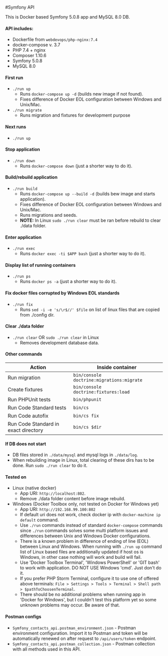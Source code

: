 #Symfony API

This is Docker based Symfony 5.0.8 app and MySQL 8.0 DB.

#### API includes:

- Dockerfile from `webdevops/php-nginx:7.4`
- docker-compose v. 3.7
- PHP 7.4 + nginx
- Composer 1.10.6
- Symfony 5.0.8
- MySQL 8.0

#### First run

- `./run up`
  - Runs `docker-compose up -d` (builds new image if not found).
  - Fixes difference of Docker EOL configuration between Windows and Unix/Mac.
- `./run migrate`
  - Runs migration and fixtures for development purpose

#### Next runs

- `./run up`

#### Stop application

- `./run down`
  - Runs `docker-compose down` (just a shorter way to do it).

#### Build/rebuild application

- `./run build`
  - Runs `docker-compose up --build -d` (builds bew image and starts application).
  - Fixes difference of Docker EOL configuration between Windows and Unix/Mac.
  - Runs migrations and seeds.
  - **NOTE:** In Linux `sudo ./run clear` must be ran before rebuild to clear ./data folder.

#### Enter application

- `./run exec`
  - Runs `docker exec -ti $APP bash` (just a shorter way to do it).

#### Display list of running containers

- `./run ps`
  - Runs `docker ps -a` (just a shorter way to do it).

#### Fix docker files corrupted by Windows EOL standards

- `./run fix`
  - Runs `sed -i -e 's/\r$//' $file` on list of linux files that are copied from ./config dir.

#### Clear ./data folder

- `./run clear` OR `sudo ./run clear` in Linux
  - Removes development database data.

#### Other commands

| Action | Inside container |
| --- | --- |
| Run migration | `bin/console doctrine:migrations:migrate` |
| Create fixtures | `bin/console doctrine:fixtures:load` |
| Run PHPUnit tests | `bin/phpunit` |
| Run Code Standard tests | `bin/cs` |
| Run Code autofix | `bin/cs fix` |
| Run Code Standard in exact directory | `bin/cs $dir` |

#### If DB does not start

- DB files stored in `./data/mysql` and mysql logs in `./data/log`.
- When rebuilding image in Linux, total clearing of these dirs has to be done. Run `sudo ./run clear` to do it.

#### Tested on

- Linux (native docker)
  - App URI: `http://localhost:802`.
  - Remove ./data folder content before image rebuild.
- Windows (Docker Toolbox only, not tested on Docker for Windows yet)
  - App URI: `http://192.168.99.100:802`
  - If default uri does not work, check docker ip with `docker-machine ip default` command.
  - Use `./run` commands instead of standard `docker-compose` commands since `./run` commands solves some multi platform issues and differences between Unix and Windows Docker configurations.
  - There is a known problem in difference of ending of line (EOL) between Linux and Windows. When running with `./run up` command list of Linux based files are additionally updated if host os is Windows, in other case nothing will work and build will fail.
  - Use 'Docker Toolbox Terminal', 'Windows PowerShell' or 'GIT bash' to work with application. DO NOT USE Windows 'cmd'. Just don't do it.
  - If you prefer PHP Storm Terminal, configure it to use one of offered above terminals: `File > Settings > Tools > Terminal > Shell path > $pathToChoosenTerminal`.
  - There should be no additional problems when running app in 'Docker for Windows', but I couldn't test this platform yet so some unknown problems may occur. Be aware of that.

#### Postman configs
- `Symfony_contacts_api.postman_environment.json` - Postman environment configuration. Import it to Postman and token will be automatically renewed on after request to `/api/users/token` endpoint.
- `Symfony_contacts_api.postman_collection.json` - Postman collection with all methods used in this API.